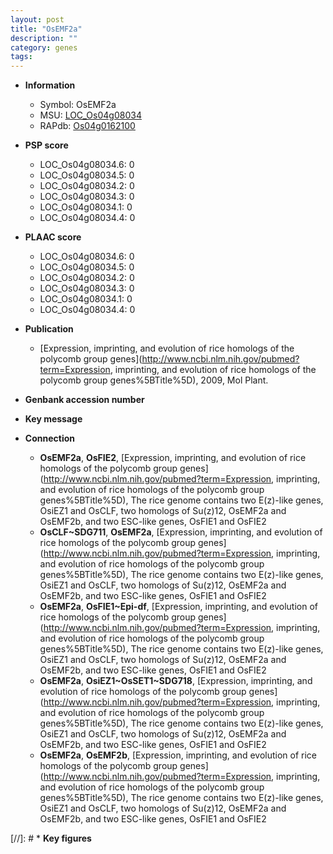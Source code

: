 ```yaml
---
layout: post
title: "OsEMF2a"
description: ""
category: genes
tags: 
---
```


* **Information**  
    + Symbol: OsEMF2a  
    + MSU: [LOC_Os04g08034](http://rice.plantbiology.msu.edu/cgi-bin/ORF_infopage.cgi?orf=LOC_Os04g08034)  
    + RAPdb: [Os04g0162100](http://rapdb.dna.affrc.go.jp/viewer/gbrowse_details/irgsp1?name=Os04g0162100)  

* **PSP score**  
    + LOC_Os04g08034.6: 0 
    + LOC_Os04g08034.5: 0 
    + LOC_Os04g08034.2: 0 
    + LOC_Os04g08034.3: 0 
    + LOC_Os04g08034.1: 0 
    + LOC_Os04g08034.4: 0 

* **PLAAC score**  
    + LOC_Os04g08034.6: 0 
    + LOC_Os04g08034.5: 0 
    + LOC_Os04g08034.2: 0 
    + LOC_Os04g08034.3: 0 
    + LOC_Os04g08034.1: 0 
    + LOC_Os04g08034.4: 0 

* **Publication**  
    + [Expression, imprinting, and evolution of rice homologs of the polycomb group genes](http://www.ncbi.nlm.nih.gov/pubmed?term=Expression, imprinting, and evolution of rice homologs of the polycomb group genes%5BTitle%5D), 2009, Mol Plant.

* **Genbank accession number**  

* **Key message**  

* **Connection**  
    + __OsEMF2a__, __OsFIE2__, [Expression, imprinting, and evolution of rice homologs of the polycomb group genes](http://www.ncbi.nlm.nih.gov/pubmed?term=Expression, imprinting, and evolution of rice homologs of the polycomb group genes%5BTitle%5D), The rice genome contains two E(z)-like genes, OsiEZ1 and OsCLF, two homologs of Su(z)12, OsEMF2a and OsEMF2b, and two ESC-like genes, OsFIE1 and OsFIE2
    + __OsCLF~SDG711__, __OsEMF2a__, [Expression, imprinting, and evolution of rice homologs of the polycomb group genes](http://www.ncbi.nlm.nih.gov/pubmed?term=Expression, imprinting, and evolution of rice homologs of the polycomb group genes%5BTitle%5D), The rice genome contains two E(z)-like genes, OsiEZ1 and OsCLF, two homologs of Su(z)12, OsEMF2a and OsEMF2b, and two ESC-like genes, OsFIE1 and OsFIE2
    + __OsEMF2a__, __OsFIE1~Epi-df__, [Expression, imprinting, and evolution of rice homologs of the polycomb group genes](http://www.ncbi.nlm.nih.gov/pubmed?term=Expression, imprinting, and evolution of rice homologs of the polycomb group genes%5BTitle%5D), The rice genome contains two E(z)-like genes, OsiEZ1 and OsCLF, two homologs of Su(z)12, OsEMF2a and OsEMF2b, and two ESC-like genes, OsFIE1 and OsFIE2
    + __OsEMF2a__, __OsiEZ1~OsSET1~SDG718__, [Expression, imprinting, and evolution of rice homologs of the polycomb group genes](http://www.ncbi.nlm.nih.gov/pubmed?term=Expression, imprinting, and evolution of rice homologs of the polycomb group genes%5BTitle%5D), The rice genome contains two E(z)-like genes, OsiEZ1 and OsCLF, two homologs of Su(z)12, OsEMF2a and OsEMF2b, and two ESC-like genes, OsFIE1 and OsFIE2
    + __OsEMF2a__, __OsEMF2b__, [Expression, imprinting, and evolution of rice homologs of the polycomb group genes](http://www.ncbi.nlm.nih.gov/pubmed?term=Expression, imprinting, and evolution of rice homologs of the polycomb group genes%5BTitle%5D), The rice genome contains two E(z)-like genes, OsiEZ1 and OsCLF, two homologs of Su(z)12, OsEMF2a and OsEMF2b, and two ESC-like genes, OsFIE1 and OsFIE2

[//]: # * **Key figures**  


